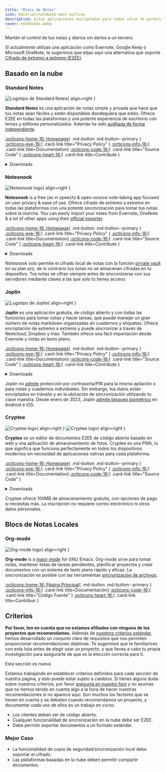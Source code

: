 ```yaml
---
title: "Blocs de Notas"
icon: material/notebook-edit-outline
description: Estas aplicaciones encriptadas para tomar notas te permiten hacer un seguimiento de tus apuntes sin cedérselos a terceros.
cover: notebooks.webp
---
```


Mantén el control de tus notas y diarios sin darlos a un tercero.

Si actualmente utilizas una aplicación como Evernote, Google Keep o Microsoft OneNote, te sugerimos que elijas aquí una alternativa que soporte [Cifrado de extremo a extremo (E2EE)](https://es.wikipedia.org/wiki/Cifrado_de_extremo_a_extremo).

## Basado en la nube

### Standard Notes

<div class="admonition recommendation" markdown>

![Logotipo de Standard Notes](assets/img/notebooks/standard-notes.svg){ align=right }

**Standard Notes** es una aplicación de notas simple y privada que hace que tus notas sean fáciles y estén disponibles dondequiera que estés. Ofrece E2EE en todas las plataformas y una potente experiencia de escritorio con temas y editores personalizados. Además ha sido [auditada de forma independiente](https://standardnotes.com/help/2/has-standard-notes-completed-a-third-party-security-audit).

[:octicons-home-16: Homepage](https://standardnotes.com){ .md-button .md-button--primary }
[:octicons-eye-16:](https://standardnotes.com/privacy){ .card-link title="Privacy Policy" }
[:octicons-info-16:](https://standardnotes.com/help){ .card-link title=Documentation}
[:octicons-code-16:](https://github.com/standardnotes){ .card-link title="Source Code" }
[:octicons-heart-16:](https://standardnotes.com/donate){ .card-link title=Contribute }

<details class="downloads" markdown>
<summary>Downloads</summary>

- [:simple-googleplay: Google Play](https://play.google.com/store/apps/details?id=com.standardnotes)
- [:simple-appstore: App Store](https://apps.apple.com/app/id1285392450)
- [:simple-github: GitHub](https://github.com/standardnotes/app/releases)
- [:simple-windows11: Windows](https://standardnotes.com)
- [:simple-apple: macOS](https://standardnotes.com)
- [:simple-linux: Linux](https://standardnotes.com)
- [:octicons-globe-16: Web](https://app.standardnotes.com)

</details>

</div>

### Notesnook

<div class="admonition recommendation" markdown>

![Notesnook logo](assets/img/notebooks/notesnook.svg){ align=right }

**Notesnook** is a free (as in speech) & open-source note-taking app focused on user privacy & ease of use. Ofrece cifrado de extremo a extremo en todas las plataformas con una potente sincronización para tomar tus notas sobre la marcha. You can easily import your notes from Evernote, OneNote & a lot of other apps using their [official importer](https://importer.notesnook.com).

[:octicons-home-16: Homepage](https://notesnook.com){ .md-button .md-button--primary }
[:octicons-eye-16:](https://notesnook.com/privacy){ .card-link title="Privacy Policy" }
[:octicons-info-16:](https://help.notesnook.com){ .card-link title=Documentation}
[:octicons-code-16:](https://github.com/streetwriters/notesnook){ .card-link title="Source Code" }
[:octicons-heart-16:](https://github.com/streetwriters/notesnook/blob/master/CONTRIBUTING.md){ .card-link title=Contribute }

<details class="downloads" markdown>
<summary>Downloads</summary>

- [:simple-googleplay: Google Play](https://play.google.com/store/apps/details?id=com.streetwriters.notesnook)
- [:simple-appstore: App Store](https://apps.apple.com/app/id1544027013)
- [:simple-github: GitHub](https://github.com/streetwriters/notesnook/releases)
- [:simple-windows11: Windows](https://notesnook.com/downloads)
- [:simple-apple: macOS](https://notesnook.com/downloads)
- [:simple-linux: Linux](https://notesnook.com/downloads)
- [:simple-firefoxbrowser: Firefox](https://notesnook.com/notesnook-web-clipper)
- [:simple-googlechrome: Chrome](https://chrome.google.com/webstore/detail/notesnook-web-clipper/kljhpemdlcnjohmfmkogahelkcidieaj)

</details>

</div>

Notesnook solo permite el cifrado local de notas con la función [private vault](https://help.notesnook.com/lock-notes-with-private-vault) en su plan pro, de lo contrario tus notas no se almacenan cifradas en tu dispositivo. Tus notas se cifran siempre antes de sincronizarse con sus servidores mediante claves a las que solo tú tienes acceso.

### Joplin

<div class="admonition recommendation" markdown>

![Logotipo de Joplin](/assets/img/notebooks/joplin.svg){ align=right }

**Joplin** es una aplicación gratuita, de código abierto y con todas las funciones para tomar notas y hacer tareas, que puede manejar un gran número de notas markdown organizadas en cuadernos y etiquetas. Ofrece encriptación de extremo a extremo y puede sincronizar a través de Nextcloud, Dropbox y más. También ofrece una fácil importación desde Evernote y notas en texto plano.

[:octicons-home-16: Homepage](https://joplinapp.org){ .md-button .md-button--primary }
[:octicons-eye-16:](https://joplinapp.org/privacy){ .card-link title="Privacy Policy" }
[:octicons-info-16:](https://joplinapp.org/help){ .card-link title=Documentation}
[:octicons-code-16:](https://github.com/laurent22/joplin){ .card-link title="Source Code" }
[:octicons-heart-16:](https://joplinapp.org/donate){ .card-link title=Contribute }

<details class="downloads" markdown>
<summary>Downloads</summary>

- [:simple-googleplay: Google Play](https://play.google.com/store/apps/details?id=net.cozic.joplin)
- [:simple-appstore: App Store](https://apps.apple.com/app/id1315599797)
- [:simple-github: GitHub](https://github.com/laurent22/joplin-android/releases)
- [:simple-windows11: Windows](https://joplinapp.org/#desktop-applications)
- [:simple-apple: macOS](https://joplinapp.org/#desktop-applications)
- [:simple-linux: Linux](https://joplinapp.org/#desktop-applications)
- [:simple-firefoxbrowser: Firefox](https://addons.mozilla.org/firefox/addon/joplin-web-clipper)
- [:simple-googlechrome: Chrome](https://chrome.google.com/webstore/detail/joplin-web-clipper/alofnhikmmkdbbbgpnglcpdollgjjfek)

</details>

</div>

Joplin no [admite](https://github.com/laurent22/joplin/issues/289) protección por contraseña/PIN para la misma apliación o para notas y cuadernos individuales. Sin embargo, tus datos están encriptados en tránsito y en la ubicación de sincronización utilizando tu clave maestra. Desde enero de 2023, Joplin [admite bloqueo biométrico](https://github.com/laurent22/joplin/commit/f10d9f75b055d84416053fab7e35438f598753e9) en Android e iOS.

### Cryptee

<div class="admonition recommendation" markdown>

![Cryptee logo](./assets/img/notebooks/cryptee.svg#only-light){ align=right }
![Cryptee logo](./assets/img/notebooks/cryptee-dark.svg#only-dark){ align=right }

**Cryptee** es un editor de documentos E2EE de código abierto basado en web y una aplicación de almacenamiento de fotos. Cryptee es una PWA, lo que significa que funciona perfectamente en todos los dispositivos modernos sin necesidad de aplicaciones nativas para cada plataforma.

[:octicons-home-16: Homepage](https://crypt.ee){ .md-button .md-button--primary }
[:octicons-eye-16:](https://crypt.ee/privacy){ .card-link title="Privacy Policy" }
[:octicons-info-16:](https://crypt.ee/help){ .card-link title=Documentation}
[:octicons-code-16:](https://github.com/cryptee){ .card-link title="Source Code" }

<details class="downloads" markdown>
<summary>Downloads</summary>

- [:octicons-globe-16: PWA](https://crypt.ee/download)

</details>

</div>

Cryptee ofrece 100MB de almacenamiento gratuito, con opciones de pago si necesitas más. La inscripción no requiere correo electrónico ni otros datos personales.

## Blocs de Notas Locales

### Org-mode

<div class="admonition recommendation" markdown>

![Org-mode logo](assets/img/notebooks/org-mode.svg){ align=right }

**Org-mode** is a [major mode](https://gnu.org/software/emacs/manual/html_node/elisp/Major-Modes.html) for GNU Emacs. Org-mode sirve para tomar notas, mantener listas de tareas pendientes, planificar proyectos y crear documentos con un sistema de texto plano rápido y eficaz. La sincronización es posible con las herramientas [sincronización de archivos](file-sharing.md#file-sync).

[:octicons-home-16: Página Principal](https://orgmode.org){ .md-button .md-button--primary }
[:octicons-info-16:](https://orgmode.org/manuals.html){ .card-link title=Documentación}
[:octicons-code-16:](https://git.savannah.gnu.org/cgit/emacs/org-mode.git){ .card-link title="Código Fuente" }
[:octicons-heart-16:](https://liberapay.com/bzg){ .card-link title=Contribuir }

</details>

</div>

## Criterios

**Por favor, ten en cuenta que no estamos afiliados con ninguno de los proyectos que recomendamos.** Además de [nuestros criterios estándar](about/criteria.md), hemos desarrollado un conjunto claro de requisitos que nos permiten proporcionar recomendaciones objetivas. Te sugerimos que te familiarices con esta lista antes de elegir usar un proyecto, y que lleves a cabo tu propia investigación para asegurarte de que es la elección correcta para ti.

<div class="admonition example" markdown>
<p class="admonition-title">Esta sección es nueva</p>

Estamos trabajando en establecer criterios definidos para cada sección de nuestra página, y esto puede estar sujeto a cambios. Si tienes alguna duda sobre nuestros criterios, por favor [pregunta en nuestro foro](https://discuss.privacyguides.net/latest) y no asumas que no hemos tenido en cuenta algo a la hora de hacer nuestras recomendaciones si no aparece aquí. Son muchos los factores que se tienen en cuenta y se debaten cuando recomendamos un proyecto, y documentar cada uno de ellos es un trabajo en curso.

</div>

- Los clientes deben ser de código abierto.
- Cualquier funcionalidad de sincronización en la nube debe ser E2EE.
- Debe permitir exportar documentos a un formato estándar.

### Mejor Caso

- La funcionalidad de copia de seguridad/sincronización local debe soportar el cifrado.
- Las plataformas basadas en la nube deben permitir compartir documentos.
